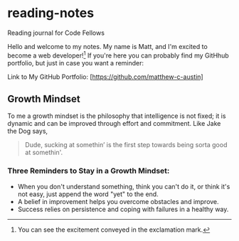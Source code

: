# reading-notes
Reading journal for Code Fellows

Hello and welcome to my notes. My name is Matt, and I'm excited to become a web developer![^1] If you're here you can probably find my GitHhub portfolio, but just in case you want a reminder:

Link to My GitHub Portfolio: [https://github.com/matthew-c-austin]

## Growth Mindset
To me a growth mindset is the philosophy that intelligence is not fixed; it is dynamic and can be improved through effort and commitment. Like Jake the Dog says,

> Dude, sucking at somethin’ is the first step towards being sorta good at somethin'.

### Three Reminders to Stay in a Growth Mindset:
- When you don't understand something, think you can't do it, or think it's not easy, just append the word "yet" to the end.
- A belief in improvement helps you overcome obstacles and improve.
- Success relies on persistence and coping with failures in a healthy way.

[^1]: You can see the excitement conveyed in the exclamation mark.
